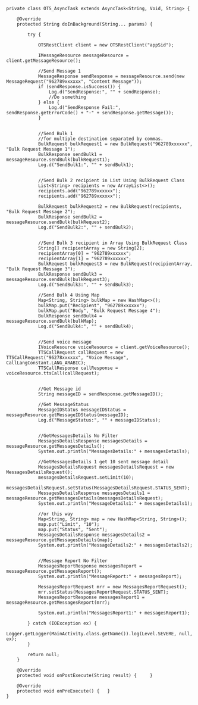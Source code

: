
    private class OTS_AsyncTask extends AsyncTask<String, Void, String> {

        @Override
        protected String doInBackground(String... params) {

            try {

                OTSRestClient client = new OTSRestClient("appSid");

                IMessageResource messageResource = client.getMessageResource();

                //Send Message 1
                MessageResponse sendResponse = messageResource.send(new MessageRequest("962789xxxxxx", "Content Message"));
                if (sendResponse.isSuccess()) {
                    Log.d("SendResponse:", "" + sendResponse);
                    //Do something
                } else {
                    Log.d("SendResponse Fail:", sendResponse.getErrorCode() + "-" + sendResponse.getMessage());
                }


                //Send Bulk 1
                //for multiple destination separated by commas.
                BulkRequest bulkRequest1 = new BulkRequest("962789xxxxxx", "Bulk Request Message 1");
                BulkResponse sendBulk1 = messageResource.sendBulk(bulkRequest1);
                Log.d("SendBulk1:", "" + sendBulk1);


                //Send Bulk 2 recipient in List Using BulkRequest Class
                List<String> recipients = new ArrayList<>();
                recipients.add("962789xxxxxx");
                recipients.add("962789xxxxxx");

                BulkRequest bulkRequest2 = new BulkRequest(recipients, "Bulk Request Message 2");
                BulkResponse sendBulk2 = messageResource.sendBulk(bulkRequest2);
                Log.d("SendBulk2:", "" + sendBulk2);


                //Send Bulk 3 recipient in Array Using BulkRequest Class
                String[] recipientArray = new String[2];
                recipientArray[0] = "962789xxxxxx";
                recipientArray[1] = "962789xxxxxx";
                BulkRequest bulkRequest3 = new BulkRequest(recipientArray, "Bulk Request Message 3");
                BulkResponse sendBulk3 = messageResource.sendBulk(bulkRequest3);
                Log.d("SendBulk3:", "" + sendBulk3);

                //Send Bulk 4 Using Map
                Map<String, String> bulkMap = new HashMap<>();
                bulkMap.put("Recipient", "962789xxxxxx");
                bulkMap.put("Body", "Bulk Request Message 4");
                BulkResponse sendBulk4 = messageResource.sendBulk(bulkMap);
                Log.d("SendBulk4:", "" + sendBulk4);


                //Send voice message
                IVoiceResource voiceResource = client.getVoiceResource();
                TTSCallRequest callRequest = new TTSCallRequest("96278xxxxxx", "Voice Message", CallLangConstant.LANG_ARABIC);
                TTSCallResponse callResponse = voiceResource.ttsCall(callRequest);


                //Get Message id
                String messageID = sendResponse.getMessageID();

                //Get MessageStatus
                MessageIDStatus messageIDStatus = messageResource.getMessageIDStatus(messageID);
                Log.d("MessageStatus:", "" + messageIDStatus);


                //GetMessagesDetails No Filter
                MessagesDetailsResponse messagesDetails = messageResource.getMessagesDetails();
                System.out.println("MessagesDetails:" + messagesDetails);

                //GetMessagesDetails 1 get 10 sent message detail
                MessagesDetailsRequest messagesDetailsRequest = new MessagesDetailsRequest();
                messagesDetailsRequest.setLimit(10);
                messagesDetailsRequest.setStatus(MessagesDetailsRequest.STATUS_SENT);
                MessagesDetailsResponse messagesDetails1 = messageResource.getMessagesDetails(messagesDetailsRequest);
                System.out.println("MessageDetails1:" + messagesDetails1);

                //or this way
                Map<String, String> map = new HashMap<String, String>();
                map.put("Limit", "10");
                map.put("Status", "Sent");
                MessagesDetailsResponse messagesDetails2 = messageResource.getMessagesDetails(map);
                System.out.println("MessageDetails2:" + messagesDetails2);


                //Message Report No Filter
                MessagesReportResponse messagesReport = messageResource.getMessagesReport();
                System.out.println("MessageReport:" + messagesReport);

                MessagesReportRequest mrr = new MessagesReportRequest();
                mrr.setStatus(MessagesReportRequest.STATUS_SENT);
                MessagesReportResponse messagesReport1 = messageResource.getMessagesReport(mrr);

                System.out.println("MessagesReport1:" + messagesReport1);

            } catch (IOException ex) {
                Logger.getLogger(MainActivity.class.getName()).log(Level.SEVERE, null, ex);
            }

            return null;
        }

        @Override
        protected void onPostExecute(String result) {     }

        @Override
        protected void onPreExecute() {   }
    }
